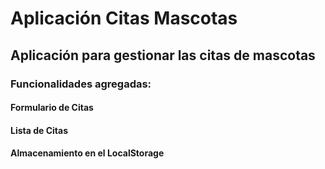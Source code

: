 # Aplicación Citas Mascotas
## Aplicación para gestionar las citas de mascotas
### Funcionalidades agregadas:
#### Formulario de Citas
#### Lista de Citas
#### Almacenamiento en el LocalStorage
